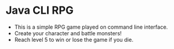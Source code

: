 # Java CLI RPG

- This is a simple RPG game played on command line interface.
- Create your character and battle monsters!
- Reach level 5 to win or lose the game if you die.